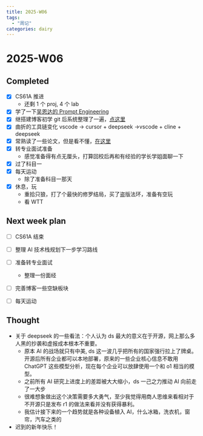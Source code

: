 ```yaml
---
title: 2025-W06
tags:
  - "周记"
categories: dairy
---
```

# 2025-W06
## Completed

- [x] CS61A 推进
	- 还剩 1 个 proj, 4 个 lab
- [x] 学了一下[吴恩达的 Prompt Engineering](https://auzers.github.io/notes/tools/prompt/method/)
- [x] 继搭建博客初学 git 后系统整理了一遍，[点这里](https://auzers.github.io/notes/tools/git/git/)
- [x] 曲折的工具链变化 vscode -> cursor + deepseek ->vscode + cline + deepseek 
- [x] 常熟读了一些论文，但是看不懂，[在这里](https://csrankings.org/)
- [x] 转专业面试准备
	- 感觉准备得有点无厘头，打算回校后再和有经验的学长学姐面聊一下
- [x] 过了科目一
- [x] 每天运动
	- 除了准备科目一那天
- [x] 休息，玩
	- 重拾只狼，打了个最快的修罗结局，买了盗版法环，准备有空玩
	- 看 WTT


## Next week plan

- [ ] CS61A 结束
- [ ] 整理 AI 技术栈规划下一步学习路线
- [ ] 准备转专业面试
	- 整理一份面经
- [ ] 完善博客一些空缺板块
- [ ] 每天运动


## Thought
- 关于 deepseek 的一些看法：个人认为 ds 最大的意义在于开源，网上那么多人黑的抄袭和虚报成本根本不重要。
    - 原本 AI 的战场就只有中美, ds 这一波几乎把所有的国家强行拉上了牌桌。开源后所有企业都可以本地部署，原来的一些企业核心信息不敢用 ChatGPT 这些模型分析，现在每个企业可以放肆使用一个和 o1 相当的模型。
    - 之前所有 AI 研究上进度上的差距被大大缩小，ds 一己之力推动 AI 向前走了一大步
    - 很难想象做出这个决策需要多大勇气，至少我觉得用商人思维来看相对于不开源只是发布 r1 的做法来看并没有获得暴利。
    - 我估计接下来的一个趋势就是各种设备植入 AI，什么冰箱，洗衣机，窗帘，汽车之类的
- 迟到的新年快乐！